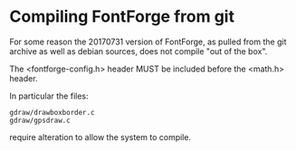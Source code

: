 # Compiling FontForge from git

For some reason the 20170731 version of FontForge, as pulled from the git 
archive as well as debian sources, does not compile "out of the box".

The <fontforge-config.h> header MUST be included before the <math.h> header.

In particular the files:

    gdraw/drawboxborder.c
    gdraw/gpsdraw.c

require alteration to allow the system to compile.
